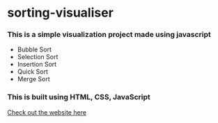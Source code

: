# sorting-visualiser
### This is a simple visualization project made using javascript 
- Bubble Sort 
- Selection Sort
- Insertion Sort
- Quick Sort
- Merge Sort

### This is built using HTML, CSS, JavaScript <br/>
[Check out the website here](https://ishikaur03.github.io/sorting-visualiser/)


